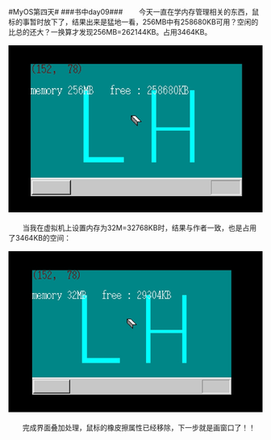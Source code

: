 #MyOS第四天#
###书中day09###
　　今天一直在学内存管理相关的东西，鼠标的事暂时放下了，结果出来是猛地一看，256MB中有258680KB可用？空闲的比总的还大？一换算才发现256MB=262144KB。占用3464KB。<br><br>
![](MyOS.jpg)<br><br>
　　当我在虚拟机上设置内存为32M=32768KB时，结果与作者一致，也是占用了3464KB的空间：<br><br>![](MyOS1.jpg)<br><br>
　　完成界面叠加处理，鼠标的橡皮擦属性已经移除，下一步就是画窗口了！！
